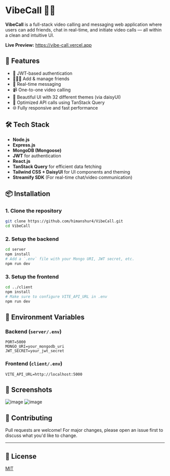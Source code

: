 


# VibeCall 🎥💬

**VibeCall** is a full-stack video calling and messaging web application where users can add friends, chat in real-time, and initiate video calls — all within a clean and intuitive UI.

**Live Preview:** https://vibe-call.vercel.app

## 🚀 Features

- 🔐 JWT-based authentication
- 🧑‍🤝‍🧑 Add & manage friends
- 💬 Real-time messaging
- 📹 One-to-one video calling
- 🌙 Beautiful UI with 32 different themes (via daisyUI)
- 📡 Optimized API calls using TanStack Query
- 🌐 Fully responsive and fast performance

## 🛠️ Tech Stack

- **Node.js**
- **Express.js**
- **MongoDB (Mongoose)**
- **JWT** for authentication
- **React.js**
- **TanStack Query** for efficient data fetching
- **Tailwind CSS + DaisyUI** for UI components and theming
- **Streamify SDK** (For real-time chat/video communication)


## 📦 Installation

### 1. Clone the repository
```bash
git clone https://github.com/himanshur4/VibeCall.git
cd VibeCall
```

### 2. Setup the backend
```bash
cd server
npm install
# Add a `.env` file with your Mongo URI, JWT secret, etc.
npm run dev
```

### 3. Setup the frontend
```bash
cd ../client
npm install
# Make sure to configure VITE_API_URL in .env
npm run dev
```

## 🔐 Environment Variables

### Backend (`server/.env`)
```
PORT=5000
MONGO_URI=your_mongodb_uri
JWT_SECRET=your_jwt_secret
```

### Frontend (`client/.env`)
```
VITE_API_URL=http://localhost:5000
```

## 📸 Screenshots

![image](https://github.com/user-attachments/assets/e51599f4-fd36-4e6a-b2e4-036d5744da65)
![image](https://github.com/user-attachments/assets/9b9bd22f-10dc-4524-8d07-fa0c7df7240f)




## 🙌 Contributing

Pull requests are welcome! For major changes, please open an issue first to discuss what you'd like to change.

---

## 📄 License

[MIT](LICENSE)


